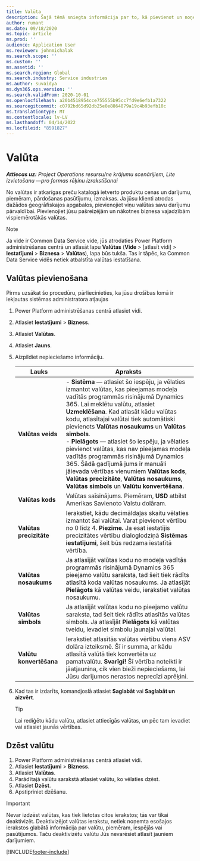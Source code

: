 ```yaml
---
title: Valūta
description: Šajā tēmā sniegta informācija par to, kā pievienot un noņemt valūtu veidus programmā Project Operations.
author: rumant
ms.date: 09/18/2020
ms.topic: article
ms.prod: ''
audience: Application User
ms.reviewer: johnmichalak
ms.search.scope: ''
ms.custom: ''
ms.assetid: ''
ms.search.region: Global
ms.search.industry: Service industries
ms.author: suvaidya
ms.dyn365.ops.version: ''
ms.search.validFrom: 2020-10-01
ms.openlocfilehash: a20b4518954cce755555b95cc7fd9e6efb1a7322
ms.sourcegitcommit: c0792bd65d92db25e0e8864879a19c4b93efb10c
ms.translationtype: MT
ms.contentlocale: lv-LV
ms.lasthandoff: 04/14/2022
ms.locfileid: "8591827"
---
```

# <a name="currency"></a>Valūta

_**Attiecas uz:** Project Operations resursu/ne krājumu scenārijiem, Lite izvietošanu —pro formas rēķinu izrakstīšanai_



No valūtas ir atkarīgas preču katalogā ietverto produktu cenas un darījumu, piemēram, pārdošanas pasūtījumu, izmaksas. Ja jūsu klienti atrodas dažādos ģeogrāfiskajos apgabalos, pievienojiet viņu valūtas savu darījumu pārvaldībai. Pievienojiet jūsu pašreizējām un nākotnes biznesa vajadzībām vispiemērotākās valūtas.  

> [!NOTE]
> Ja vide ir Common Data Service vide, jūs atrodaties Power Platform administrēšanas centrā un atlasāt lapu **Valūtas** (**Vide** > [atlasīt vidi] > **Iestatījumi** > **Biznesa** > **Valūtas**), lapa būs tukša. Tas ir tāpēc, ka Common Data Service vidēs netiek atbalstīta valūtas iestatīšana.

## <a name="add-a-currency"></a>Valūtas pievienošana  
Pirms uzsākat šo procedūru, pārliecinieties, ka jūsu drošības lomā ir iekļautas sistēmas administratora atļaujas 

1. Power Platform administrēšanas centrā atlasiet vidi. 
2. Atlasiet **Iestatījumi** > **Bizness**.
3. Atlasiet **Valūtas**.  
4. Atlasiet **Jauns**.  
5. Aizpildiet nepieciešamo informāciju.  


   |          Lauks          |                                                                                                                                                                                                                                                                                                                                                                            Apraksts                                                                                                                                                                                                                                                                                                                                                                            |
   |-------------------------|-------------------------------------------------------------------------------------------------------------------------------------------------------------------------------------------------------------------------------------------------------------------------------------------------------------------------------------------------------------------------------------------------------------------------------------------------------------------------------------------------------------------------------------------------------------------------------------------------------------------------------------------------------------------------------------------------------------------------------------------------------------------|
   |    **Valūtas veids**    | - **Sistēma** — atlasiet šo iespēju, ja vēlaties izmantot valūtas, kas pieejamas modeļa vadītās programmās risinājumā Dynamics 365. Lai meklētu valūtu, atlasiet **Uzmeklēšana**. Kad atlasāt kādu valūtas kodu, atlasītajai valūtai tiek automātiski pievienots **Valūtas nosaukums** un **Valūtas simbols**.<br />- **Pielāgots** — atlasiet šo iespēju, ja vēlaties pievienot valūtas, kas nav pieejamas modeļa vadītās programmās risinājumā Dynamics 365. Šādā gadījumā jums ir manuāli jāievada vērtības vienumiem **Valūtas kods**, **Valūtas precizitāte**, **Valūtas nosaukums**, **Valūtas simbols** un **Valūtu konvertēšana**. |
   |    **Valūtas kods**    |                                                                                                                                                                                                                                                                                                                                            Valūtas saīsinājums. Piemēram, **USD** atbilst Amerikas Savienoto Valstu dolāram.                                                                                                                                                                                                                                                                                                                                            |
   | **Valūtas precizitāte**  |                                                                                                                                                                                  Ierakstiet, kādu decimāldaļas skaitu vēlaties izmantot šai valūtai.  Varat pievienot vērtību no 0 līdz 4. **Piezīme.**  Ja esat iestatījis precizitātes vērtību dialoglodziņā **Sistēmas iestatījumi**, šeit būs redzama iestatītā vērtība.                                                                                                                                                                                  |
   |    **Valūtas nosaukums**    |                                                                                                                                                                                                                                         Ja atlasījāt valūtas kodu no modeļa vadītās programmās risinājumā Dynamics 365 pieejamo valūtu saraksta, tad šeit tiek rādīts atlasītā koda valūtas nosaukums. Ja atlasījāt **Pielāgots** kā valūtas veidu, ierakstiet valūtas nosaukumu.                                                                                                                                                                                                                                          |
   |   **Valūtas simbols**   |                                                                                                                                                                                                                                                                      Ja atlasījāt valūtas kodu no pieejamo valūtu saraksta, tad šeit tiek rādīts atlasītās valūtas simbols. Ja atlasījāt **Pielāgots** kā valūtas tveidu, ievadiet simbolu jaunajai valūtai.                                                                                                                                                                                                                                                                       |
   | **Valūtu konvertēšana** |                                                                                                                                                                                                                                     Ierakstiet atlasītās valūtas vērtību viena ASV dolāra izteiksmē. Šī ir summa, ar kādu atlasītā valūtā tiek konvertēta uz pamatvalūtu. **Svarīgi!**  Šī vērtība noteikti ir jāatjaunina, cik vien bieži nepieciešams, lai Jūsu darījumos nerastos neprecīzi aprēķini.                                                                                                                                                                                                                                      |


6. Kad tas ir izdarīts, komandjoslā atlasiet **Saglabāt** vai **Saglabāt un aizvērt**.  

   > [!TIP]
   >  Lai rediģētu kādu valūtu, atlasiet attiecīgās valūtas, un pēc tam ievadiet vai atlasiet jaunās vērtības.  

## <a name="delete-a-currency"></a>Dzēst valūtu  

1. Power Platform administrēšanas centrā atlasiet vidi. 
2. Atlasiet **Iestatījumi** > **Bizness**.
3. Atlasiet **Valūtas**.  
4. Parādītajā valūtu sarakstā atlasiet valūtu, ko vēlaties dzēst.  
5. Atlasiet **Dzēst**.  
6. Apstipriniet dzēšanu.  

> [!IMPORTANT]
>  Nevar izdzēst valūtas, kas tiek lietotas citos ierakstos; tās var tikai deaktivizēt. Deaktivizējot valūtas ierakstu, netiek noņemta esošajos ierakstos glabātā informācija par valūtu, piemēram, iespējās vai pasūtījumos. Taču deaktivizētu valūtu Jūs nevarēsiet atlasīt jauniem darījumiem.  


[!INCLUDE[footer-include](../includes/footer-banner.md)]